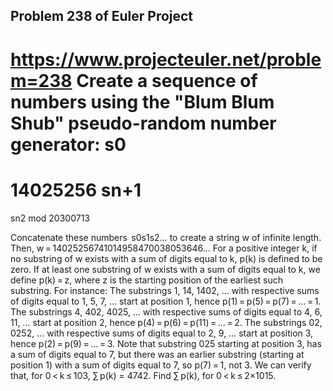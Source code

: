 ## Problem 238 of Euler Project 
https://www.projecteuler.net/problem=238
Create a sequence of numbers using the "Blum Blum Shub" pseudo-random number generator:
s0
=
14025256
sn+1
=
sn2 mod 20300713

Concatenate these numbers  s0s1s2… to create a string w of infinite length.
Then, w = 14025256741014958470038053646…
For a positive integer k, if no substring of w exists with a sum of digits equal to k, p(k) is defined to be zero. If at least one substring of w exists with a sum of digits equal to k, we define p(k) = z, where z is the starting position of the earliest such substring.
For instance:
The substrings 1, 14, 1402, … 
with respective sums of digits equal to 1, 5, 7, …
start at position 1, hence p(1) = p(5) = p(7) = … = 1.
The substrings 4, 402, 4025, …
with respective sums of digits equal to 4, 6, 11, …
start at position 2, hence p(4) = p(6) = p(11) = … = 2.
The substrings 02, 0252, …
with respective sums of digits equal to 2, 9, …
start at position 3, hence p(2) = p(9) = … = 3.
Note that substring 025 starting at position 3, has a sum of digits equal to 7, but there was an earlier substring (starting at position 1) with a sum of digits equal to 7, so p(7) = 1, not 3.
We can verify that, for 0 < k ≤ 103, ∑ p(k) = 4742.
Find ∑ p(k), for 0 < k ≤ 2×1015.